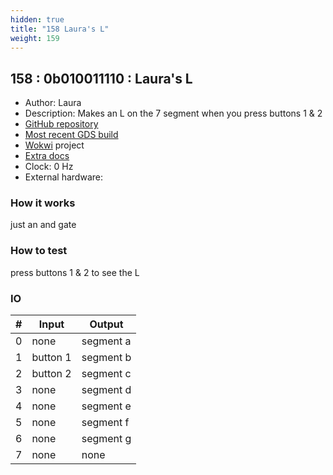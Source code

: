 ```yaml
---
hidden: true
title: "158 Laura's L"
weight: 159
---
```


## 158 : 0b010011110 : Laura's L

* Author: Laura
* Description: Makes an L on the 7 segment when you press buttons 1 & 2
* [GitHub repository](https://github.com/mattvenn/tt02-laura)
* [Most recent GDS build](https://github.com/mattvenn/tt02-laura/actions/runs/3612894827)
* [Wokwi](https://wokwi.com/projects/341678527574180436) project
* [Extra docs]()
* Clock: 0 Hz
* External hardware: 



### How it works

just an and gate

### How to test

press buttons 1 & 2 to see the L

### IO

| # | Input        | Output       |
|---|--------------|--------------|
| 0 | none  | segment a |
| 1 | button 1  | segment b |
| 2 | button 2  | segment c |
| 3 | none  | segment d |
| 4 | none  | segment e |
| 5 | none  | segment f |
| 6 | none  | segment g |
| 7 | none  | none |
